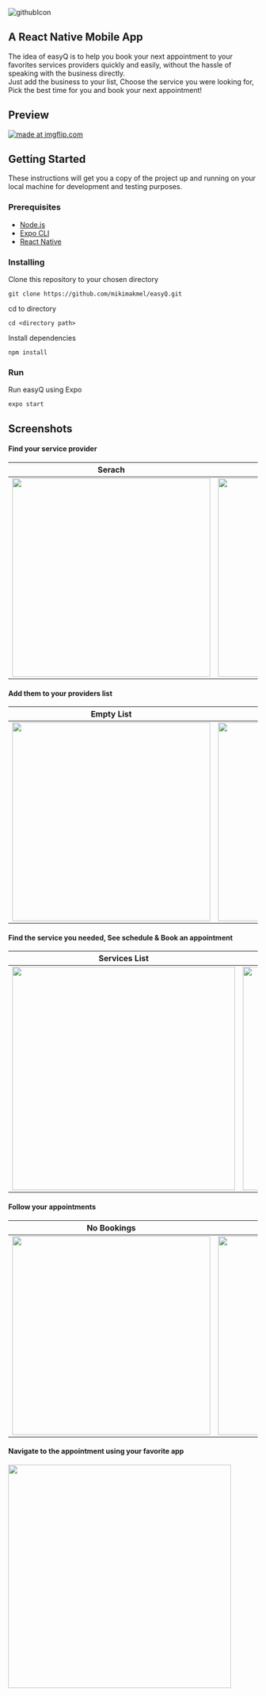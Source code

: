![githubIcon](https://user-images.githubusercontent.com/37630492/62921598-dca25d00-bdb1-11e9-9007-b04b0b48ae64.png) 

## A React Native Mobile App
The idea of easyQ is to help you book your next appointment to your favorites services providers quickly and easily, without the hassle of speaking with the business directly. <br>
Just add the business to your list, Choose the service you were looking for, Pick the best time for you and book your next appointment!

## Preview
<a href="https://imgflip.com/gif/37w5yi"><img src="https://i.imgflip.com/37w5yi.gif" title="made at imgflip.com"/></a>

## Getting Started
These instructions will get you a copy of the project up and running on your local machine for development and testing purposes. 

### Prerequisites 
* [Node.js](https://nodejs.org/en/) <br>
* [Expo CLI](https://docs.expo.io/versions/v34.0.0/introduction/installation/) <br>
* [React Native](https://facebook.github.io/react-native/docs/getting-started)

### Installing
Clone this repository to your chosen directory
```
git clone https://github.com/mikimakmel/easyQ.git
```
cd to directory
```
cd <directory path>
```
Install dependencies
```
npm install
```
### Run
Run easyQ using Expo
```
expo start
```

## Screenshots

#### Find your service provider
Serach             |  Business Page
:-------------------------:|:-------------------------:
<img width="400" height="400" src="https://user-images.githubusercontent.com/37630492/62934884-59dbcb00-bdce-11e9-9a55-332a851f1f2c.png">  |  <img width="400" height="400" src="https://user-images.githubusercontent.com/37630492/62934978-990a1c00-bdce-11e9-87dc-6749901d0f1a.png">

#### Add them to your providers list
Empty List             |  Full List
:-------------------------:|:-------------------------:
<img width="400" height="400" src="https://user-images.githubusercontent.com/37630492/62934908-71b34f00-bdce-11e9-9c93-6c170b030cae.png">  |  <img width="400" height="400" src="https://user-images.githubusercontent.com/37630492/62934919-7841c680-bdce-11e9-96a6-7e5cf5ec5760.png">

#### Find the service you needed, See schedule & Book an appointment
Services List             |  Available Appointments
:-------------------------:|:-------------------------:
<img width="450" height="450" src="https://user-images.githubusercontent.com/37630492/62935047-bb9c3500-bdce-11e9-9b5f-c5c78d9cbd75.png">  |  <img width="450" height="450" src="https://user-images.githubusercontent.com/37630492/62935087-d40c4f80-bdce-11e9-894d-dcf5a2114ef4.png">

#### Follow your appointments
No Bookings             |  Pending Bookings
:-------------------------:|:-------------------------:
<img width="400" height="400" src="https://user-images.githubusercontent.com/37630492/62935213-2f3e4200-bdcf-11e9-9b84-16e4643fc82b.png">  |  <img width="400" height="400" src="https://user-images.githubusercontent.com/37630492/62935214-2fd6d880-bdcf-11e9-9f14-2d1b3fabb0fb.png">

#### Navigate to the appointment using your favorite app
<img width="450" height="450" src="https://user-images.githubusercontent.com/37630492/62935260-4da43d80-bdcf-11e9-85d8-7540d13037bd.png">
